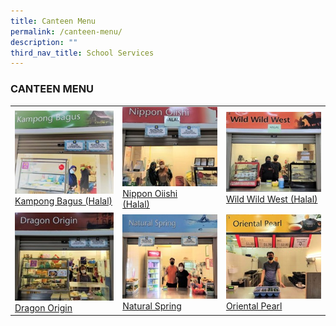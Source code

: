 ```yaml
---
title: Canteen Menu
permalink: /canteen-menu/
description: ""
third_nav_title: School Services
---
```

### CANTEEN MENU



| | | |
| --- | --- | --- |
| [![](/images/kampong-bagus.jpg) <br> Kampong Bagus (Halal)](/kampong-bagus/) | [![](/images/nippon-oiishi.jpg) <br> Nippon Oiishi<br>(Halal)](/nippon-oiishi/) | [![](/images/wild-wild-west.jpg)<br> Wild Wild West (Halal)](/wild-wild-west/) |
| [![](/images/dragon-origin.jpg)<br> Dragon Origin](/Dragon-origin/) | [![](/images/natural-spring-.jpg)<br> Natural Spring](/natural-spring/) | [![](/images/oriental-pearl.jpg)<br> Oriental Pearl](/oriental-pearl/) |



